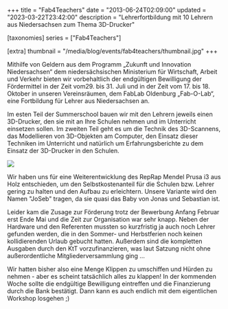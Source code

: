 +++
title = "Fab4Teachers"
date = "2013-06-24T02:09:00"
updated = "2023-03-22T23:42:00"
description = "Lehrerfortbildung mit 10 Lehrern aus Niedersachsen zum Thema 3D-Drucker"

[taxonomies]
series =  ["Fab4Teachers"]

[extra]
thumbnail = "/media/blog/events/fab4teachers/thumbnail.jpg"
+++

Mithilfe von Geldern aus dem Programm „Zukunft und Innovation Niedersachsen“ dem niedersächsischen Ministerium für
Wirtschaft, Arbeit und Verkehr bieten wir vorbehaltlich der endgültigen Bewilligung der Fördermittel in der Zeit vom29.
bis 31. Juli und in der Zeit vom 17. bis 18. Oktober in unseren Vereinsräumen, dem FabLab Oldenburg „Fab-O-Lab“, eine
Fortbildung für Lehrer aus Niedersachsen an.

Im esten Teil der Summerschool bauen wir mit den Lehrern jeweils einen 3D-Drucker, den sie mit an Ihre Schulen nehmen
und im Unterricht einsetzen sollen. Im zweiten Teil geht es um die Technik des 3D-Scannens, das Modellieren von
3D-Objekten am Computer, den Einsatz dieser Techniken im Unterricht und natürlich um Erfahrungsberichte zu dem Einsatz
der 3D-Drucker in den Schulen.

![](/media/blog/events/fab4teachers/thumbnail.jpg)

Wir haben uns für eine Weiterentwicklung des RepRap Mendel Prusa i3 aus Holz entschieden, um den Selbstkostenanteil für
die Schulen bzw. Lehrer gering zu halten und den Aufbau zu erleichtern. Unsere Variante wird den Namen "JoSeb" tragen, da
sie quasi das Baby von Jonas und Sebastian ist.

Leider kam die Zusage zur Förderung trotz der Bewerbung Anfang Februar erst Ende Mai und die Zeit zur Organisation war
sehr knapp. Neben der Hardware und den Referenten mussten so kurzfristig ja auch noch Lehrer gefunden werden, die in den
Sommer- und Herbstferien noch keinen kollidierenden Urlaub gebucht hatten. Außerdem sind die kompletten Ausgaben durch
den KtT vorzufinanzieren, was laut Satzung nicht ohne außerordentliche Mitgliederversammlung ging ...

Wir hatten bisher also eine Menge Klippen zu umschiffen und Hürden zu nehmen - aber es scheint tatsächlich alles zu
klappen! In der kommenden Woche sollte die endgültige Bewilligung eintreffen und die Finanzierung durch die Bank
bestätigt. Dann kann es auch endlich mit dem eigentlichen Workshop losgehen ;)

